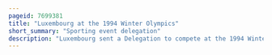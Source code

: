 ```yaml
---
pageid: 7699381
title: "Luxembourg at the 1994 Winter Olympics"
short_summary: "Sporting event delegation"
description: "Luxembourg sent a Delegation to compete at the 1994 Winter Olympics in Lillehammer, Norway from 12–27 February 1994. The Nation made its fifth Appearance in a Winter olympics Event. The luxembourgian Delegation to lillehammer consisted of a single Athlete Skier Marc Girardelli. His best Performance in any Event was fourth in Super-G he also finished fifth in the Downhill and ninth in the combined. As well, he failed to finish the giant Slalom, and was disqualified from the Slalom."
---
```

